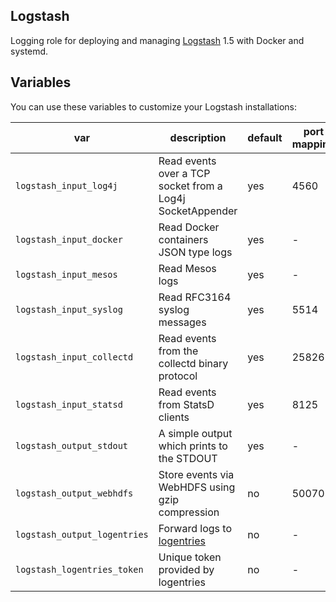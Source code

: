 ## Logstash

Logging role for deploying and managing [Logstash](http://logstash.net) 1.5 with Docker and systemd.

## Variables

You can use these variables to customize your Logstash installations:

| var | description | default | port mapping |
|-----|-------------|---------|--------------|
|`logstash_input_log4j`|Read events over a TCP socket from a Log4j SocketAppender|yes|4560|
|`logstash_input_docker`|Read Docker containers JSON type logs|yes|-|
|`logstash_input_mesos`|Read Mesos logs|yes|-|
|`logstash_input_syslog`|Read RFC3164 syslog messages|yes|5514|
|`logstash_input_collectd`|Read events from the collectd binary protocol|yes|25826|
|`logstash_input_statsd`|Read events from StatsD clients|yes|8125|
|`logstash_output_stdout`|A simple output which prints to the STDOUT|yes|-|
|`logstash_output_webhdfs`|Store events via WebHDFS using gzip compression|no|50070|
|`logstash_output_logentries`|Forward logs to [logentries](https://logentries.com/)|no|-|
|`logstash_logentries_token`|Unique token provided by logentries|no|-|
